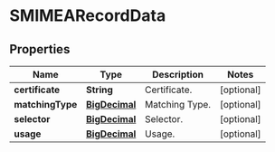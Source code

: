 # SMIMEARecordData

## Properties
Name | Type | Description | Notes
------------ | ------------- | ------------- | -------------
**certificate** | **String** | Certificate. |  [optional]
**matchingType** | [**BigDecimal**](BigDecimal.md) | Matching Type. |  [optional]
**selector** | [**BigDecimal**](BigDecimal.md) | Selector. |  [optional]
**usage** | [**BigDecimal**](BigDecimal.md) | Usage. |  [optional]
